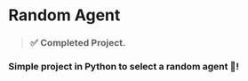 <h1>Random Agent</h1>

> ### ✅ Completed Project.

### Simple project in Python to select a random agent 🎲!
